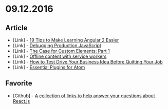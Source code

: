 # 09.12.2016

## Article

- \[Link\] - [19 Tips to Make Learning Angular 2 Easier](http://developer.telerik.com/featured/19-tips-to-make-learning-angular-2-easier/)
- \[Link\] - [Debugging Production JavaScript](https://medium.com/javascript-scene/debugging-production-javascript-469668ba247b#.37g9kiazj)
- \[Link\] - [The Case for Custom Elements: Part 1](https://medium.com/dev-channel/the-case-for-custom-elements-part-1-65d807b4b439#.ydl2hr74l)
- \[Link\] - [Offline content with service workers](https://madebymike.com.au//writing/service-workers/)
- \[Link\] - [How to Test Drive Your Business Idea Before Quitting Your Job](https://blog.ladder.io/business-idea/)
- \[Link\] - [Essential Plugins for Atom](http://ddtomorrow.com/essential-plugins-atom/)


## Favorite

- \[Github\] - [A collection of links to help answer your questions about React.js](https://github.com/timarney/react-faq)
